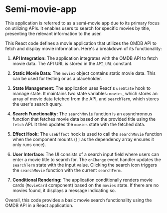 # Semi-movie-app
This application is referred to as a semi-movie app due to its primary focus on utilizing APIs. It enables users to search for specific movies by title, presenting the relevant information to the user.

This React code defines a movie application that utilizes the OMDB API to fetch and display movie information. Here's a breakdown of its functionality:

1. **API Integration:** The application integrates with the OMDB API to fetch movie data. The API URL is stored in the `API_URL` constant.

2. **Static Movie Data:** The `movie1` object contains static movie data. This can be used for testing or as a placeholder.

3. **State Management:** The application uses React's `useState` hook to manage state. It maintains two state variables: `movies`, which stores an array of movie data fetched from the API, and `searchTerm`, which stores the user's search query.

4. **Search Functionality:** The `searchMovie` function is an asynchronous function that fetches movie data based on the provided title using the `fetch` API. It then updates the `movies` state with the fetched data.

5. **Effect Hook:** The `useEffect` hook is used to call the `searchMovie` function when the component mounts (`[]` as the dependency array ensures it only runs once).

6. **User Interface:** The UI consists of a search input field where users can enter a movie title to search for. The `onChange` event handler updates the `searchTerm` state with the input value. Clicking the search icon triggers the `searchMovie` function with the current `searchTerm`.

7. **Conditional Rendering:** The application conditionally renders movie cards (`MovieCard` component) based on the `movies` state. If there are no movies found, it displays a message indicating so.

Overall, this code provides a basic movie search functionality using the OMDB API in a React application.
